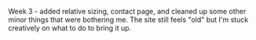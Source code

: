 <!-- enjoyed the assignment. cant wait to see it evolve as we learn more functionality
also wanted to thank Ed for suggesting coolers. Im super colorblind and that helped picking colors that went together -->

<!-- Week 2 - added flexboxes containing my paragraphs alternating the order between each on (left, right, left) for the about me and the portfolio pages to create a better looking page. Also added a background image rather than a solid color. My name takes you to the "about me" page. Feeling better with how its looking after week 2 than week 1! -->

Week 3 - added relative sizing, contact page, and cleaned up some other minor things that were bothering me. The site still feels "old" but I'm stuck creatively on what to do to bring it up.
